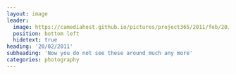 ```yaml
---
layout: image
leader:
  image: https://camediahost.github.io/pictures/project365/2011/feb/20/200211.jpg
  position: bottom left
  hidetext: true
heading: '20/02/2011'
subheading: 'Now you do not see these around much any more'
categories: photography
---
```

